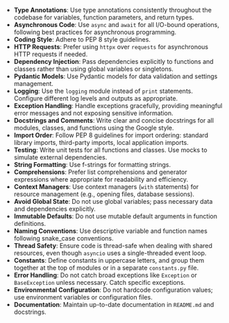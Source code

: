 - **Type Annotations**: Use type annotations consistently throughout the codebase for variables, function parameters, and return types.
- **Asynchronous Code**: Use `async` and `await` for all I/O-bound operations, following best practices for asynchronous programming.
- **Coding Style**: Adhere to PEP 8 style guidelines.
- **HTTP Requests**: Prefer using `httpx` over `requests` for asynchronous HTTP requests if needed.
- **Dependency Injection**: Pass dependencies explicitly to functions and classes rather than using global variables or singletons.
- **Pydantic Models**: Use Pydantic models for data validation and settings management.
- **Logging**: Use the `logging` module instead of `print` statements. Configure different log levels and outputs as appropriate.
- **Exception Handling**: Handle exceptions gracefully, providing meaningful error messages and not exposing sensitive information.
- **Docstrings and Comments**: Write clear and concise docstrings for all modules, classes, and functions using the Google style.
- **Import Order**: Follow PEP 8 guidelines for import ordering: standard library imports, third-party imports, local application imports.
- **Testing**: Write unit tests for all functions and classes. Use mocks to simulate external dependencies.
- **String Formatting**: Use f-strings for formatting strings.
- **Comprehensions**: Prefer list comprehensions and generator expressions where appropriate for readability and efficiency.
- **Context Managers**: Use context managers (`with` statements) for resource management (e.g., opening files, database sessions).
- **Avoid Global State**: Do not use global variables; pass necessary data and dependencies explicitly.
- **Immutable Defaults**: Do not use mutable default arguments in function definitions.
- **Naming Conventions**: Use descriptive variable and function names following snake_case conventions.
- **Thread Safety**: Ensure code is thread-safe when dealing with shared resources, even though `asyncio` uses a single-threaded event loop.
- **Constants**: Define constants in uppercase letters, and group them together at the top of modules or in a separate `constants.py` file.
- **Error Handling**: Do not catch broad exceptions like `Exception` or `BaseException` unless necessary. Catch specific exceptions.
- **Environmental Configuration**: Do not hardcode configuration values; use environment variables or configuration files.
- **Documentation**: Maintain up-to-date documentation in `README.md` and docstrings.
